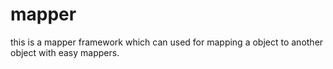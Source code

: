 # mapper
this is a mapper framework which can used for mapping a object to another object with easy mappers.
